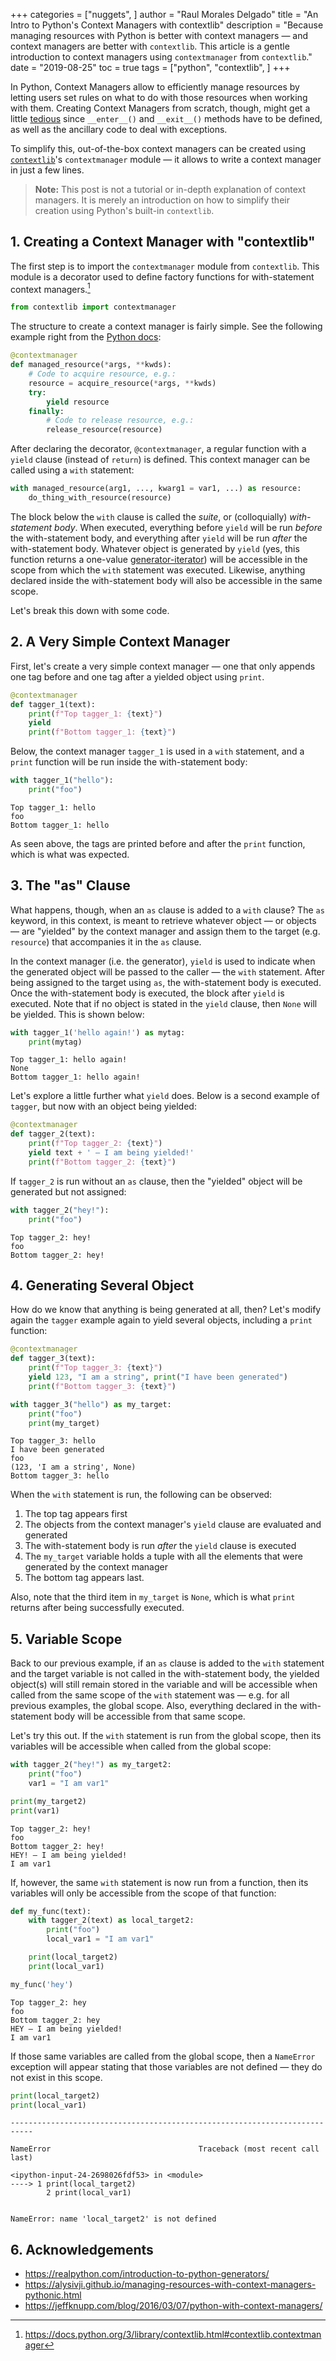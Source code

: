 +++
categories = ["nuggets", ]
author = "Raul Morales Delgado"
title = "An Intro to Python's Context Managers with contextlib"
description = "Because managing resources with Python is better with context managers — and context managers are better with `contextlib`. This article is a gentle introduction to context managers using `contextmanager` from `contextlib`."
date = "2019-08-25"
toc = true
tags = ["python", "contextlib", ]
+++

In Python, Context Managers allow to efficiently manage resources by letting users set rules on what to do with those resources when working with them. Creating Context Managers from scratch, though, might get a little [tedious](https://docs.python.org/3.8/library/stdtypes.html#context-manager-types) since `__enter__()` and `__exit__()` methods have to be defined, as well as the ancillary code to deal with exceptions. 

To simplify this, out-of-the-box context managers can be created using [`contextlib`](https://docs.python.org/3/library/contextlib.html)'s `contextmanager` module — it allows to write a context manager in just a few lines.

>**Note:** This post is not a tutorial or in-depth explanation of context managers. It is merely an introduction on how to simplify their creation using Python's built-in `contextlib`.


## 1. Creating a Context Manager with "contextlib"
The first step is to import the `contextmanager` module from `contextlib`. This module is a decorator used to define factory functions for with-statement context managers.[^1]

[^1]: https://docs.python.org/3/library/contextlib.html#contextlib.contextmanager

```python
from contextlib import contextmanager
```

The structure to create a context manager is fairly simple. See the following example right from the [Python docs](https://docs.python.org/3/library/contextlib.html#contextlib.contextmanager):
```python
@contextmanager
def managed_resource(*args, **kwds):
    # Code to acquire resource, e.g.:
    resource = acquire_resource(*args, **kwds)
    try:
        yield resource
    finally:
        # Code to release resource, e.g.:
        release_resource(resource)
```

After declaring the decorator, `@contextmanager`, a regular function with a `yield` clause (instead of `return`) is defined. This context manager can be called using a `with` statement:
```python
with managed_resource(arg1, ..., kwarg1 = var1, ...) as resource:
    do_thing_with_resource(resource)
```

The block below the `with` clause is called the *suite*, or (colloquially) *with-statement body*. When executed, everything before `yield` will be run *before* the with-statement body, and everything after `yield` will be run *after* the with-statement body. Whatever object is generated by `yield` (yes, this function returns a one-value [generator-iterator](https://docs.python.org/3/glossary.html#term-generator-iterator)) will be accessible in the scope from which the `with` statement was executed. Likewise, anything declared inside the with-statement body will also be accessible in the same scope.

Let's break this down with some code.


## 2. A Very Simple Context Manager
First, let's create a very simple context manager — one that only appends one tag before and one tag after a yielded object using `print`.

```python
@contextmanager
def tagger_1(text):
    print(f"Top tagger_1: {text}")
    yield
    print(f"Bottom tagger_1: {text}")
```

Below, the context manager `tagger_1` is used in a `with` statement, and a `print` function will be run inside the with-statement body:

```python
with tagger_1("hello"):
    print("foo")
```
```text
Top tagger_1: hello
foo
Bottom tagger_1: hello
```

As seen above, the tags are printed before and after the `print` function, which is what was expected.


## 3. The "as" Clause
What happens, though, when an `as` clause is added to a `with` clause? The `as` keyword, in this context, is meant to retrieve whatever object — or objects — are "yielded" by the context manager and assign them to the target (e.g. `resource`) that accompanies it in the `as` clause.

In the context manager (i.e. the generator), `yield` is used to indicate when the generated object will be passed to the caller — the `with` statement. After being assigned to the target using `as`, the with-statement body is executed. Once the with-statement body is executed, the block after `yield` is executed. Note that if no object is stated in the `yield` clause, then `None` will be yielded. This is shown below:


```python
with tagger_1('hello again!') as mytag:
    print(mytag)
```
```text
Top tagger_1: hello again!
None
Bottom tagger_1: hello again!
```


Let's explore a little further what `yield` does. Below is a second example of `tagger`, but now with an object being yielded:


```python
@contextmanager
def tagger_2(text):
    print(f"Top tagger_2: {text}")
    yield text + ' — I am being yielded!'
    print(f"Bottom tagger_2: {text}")
```

If `tagger_2` is run without an `as` clause, then the "yielded" object will be generated but not assigned:


```python
with tagger_2("hey!"):
    print("foo")
```
```text
Top tagger_2: hey!
foo
Bottom tagger_2: hey!
```


## 4. Generating Several Object
How do we know that anything is being generated at all, then? Let's modify again the `tagger` example again to yield several objects, including a `print` function:


```python
@contextmanager
def tagger_3(text):
    print(f"Top tagger_3: {text}")
    yield 123, "I am a string", print("I have been generated")
    print(f"Bottom tagger_3: {text}")

with tagger_3("hello") as my_target:
    print("foo")
    print(my_target)
```

```text
Top tagger_3: hello
I have been generated
foo
(123, 'I am a string', None)
Bottom tagger_3: hello
```


When the `with` statement is run, the following can be observed:
1. The top tag appears first
2. The objects from the context manager's `yield` clause are evaluated and generated
3. The with-statement body is run *after* the `yield` clause is executed
4. The `my_target` variable holds a tuple with all the elements that were generated by the context manager
4. The bottom tag appears last.

Also, note that the third item in `my_target` is `None`, which is what `print` returns after being successfully executed.


## 5. Variable Scope
Back to our previous example, if an `as` clause is added to the `with` statement and the target variable is not called in the with-statement body, the yielded object(s) will still remain stored in the variable and will be accessible when called from the same scope of the `with` statement was — e.g. for all previous examples, the global scope. Also, everything declared in the with-statement body will be accessible from that same scope.

Let's try this out. If the `with` statement is run from the global scope, then its variables will be accessible when called from the global scope:

```python
with tagger_2("hey!") as my_target2:
    print("foo")
    var1 = "I am var1"

print(my_target2)
print(var1)
```
```text
Top tagger_2: hey!
foo
Bottom tagger_2: hey!
HEY! — I am being yielded!
I am var1
```

If, however, the same `with` statement is now run from a function, then its variables will only be accessible from the scope of that function:

```python
def my_func(text):
    with tagger_2(text) as local_target2:
        print("foo")
        local_var1 = "I am var1"

    print(local_target2)
    print(local_var1)

my_func('hey')
```
```text
Top tagger_2: hey
foo
Bottom tagger_2: hey
HEY — I am being yielded!
I am var1
```

If those same variables are called from the global scope, then a `NameError` exception will appear stating that those variables are not defined — they do not exist in this scope.

```python
print(local_target2)
print(local_var1)
```
```text
---------------------------------------------------------------------------

NameError                                 Traceback (most recent call last)

<ipython-input-24-2698026fdf53> in <module>
----> 1 print(local_target2)
        2 print(local_var1)


NameError: name 'local_target2' is not defined
```

## 6. Acknowledgements

* <https://realpython.com/introduction-to-python-generators/>
* <https://alysivji.github.io/managing-resources-with-context-managers-pythonic.html>
* <https://jeffknupp.com/blog/2016/03/07/python-with-context-managers/>
